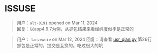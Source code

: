 # ISSUSE
> 用户：`alt-0191` opened on Mar 11, 2024  
回复：以app4.9.7为例，从抓包结果来看经纬度似乎是正常的

> 用户： `lanzeweie` on Mar 12, 2024
回复：请查看 [usr_qian.py](https://github.com/lanzeweie/xixunyun-b/blob/master/usr_qian.py) 第26行  
抓包是正常的，提交是互换的。吃过很大的坑
